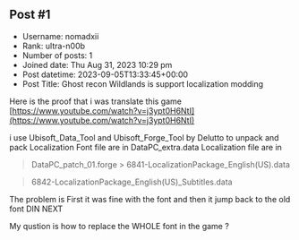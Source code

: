 ## Post #1
- Username: nomadxii
- Rank: ultra-n00b
- Number of posts: 1
- Joined date: Thu Aug 31, 2023 10:29 pm
- Post datetime: 2023-09-05T13:33:45+00:00
- Post Title: Ghost recon Wildlands is support localization modding

Here is the proof that i was translate this game 
[https://www.youtube.com/watch?v=j3ypt0H6NtI](https://www.youtube.com/watch?v=j3ypt0H6NtI)

i  use  Ubisoft_Data_Tool and Ubisoft_Forge_Tool by Delutto to unpack and pack Localization
Font file are in DataPC_extra.data
Localization file are in 
> DataPC_patch_01.forge > 6841-LocalizationPackage_English(US).data

> 6842-LocalizationPackage_English(US)_Subtitles.data 

The problem is First it was fine with the font and then it jump back to the old font DIN NEXT

My qustion is how to replace the WHOLE font in the game  ?
